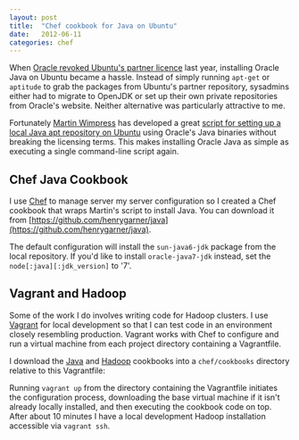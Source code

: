 ```yaml
---
layout: post
title:  "Chef cookbook for Java on Ubuntu"
date:   2012-06-11
categories: chef
---
```


When [Oracle revoked Ubuntu's partner licence](https://lists.ubuntu.com/archives/ubuntu-security-announce/2011-December/001528.html) last year, installing Oracle Java on Ubuntu became a hassle. Instead of simply running `apt-get` or `aptitude` to grab the packages from Ubuntu's partner repository, sysadmins either had to migrate to OpenJDK or set up their own private repositories from Oracle's website. Neither alternative was particularly attractive to me.

Fortunately [Martin Wimpress](http://blog.flexion.org/2012/01/16/install-sun-java-6-jre-jdk-from-deb-packages/) has developed a great [script for setting up a local Java apt repository on Ubuntu](https://github.com/flexiondotorg/oab-java6) using Oracle's Java binaries without breaking the licensing terms. This makes installing Oracle Java as simple as executing a single command-line script again.

## Chef Java Cookbook ##

I use [Chef](http://www.opscode.com/chef/) to manage server my server configuration so I created a Chef cookbook that wraps Martin's script to install Java. You can download it from [https://github.com/henrygarner/java](https://github.com/henrygarner/java).

The default configuration will install the `sun-java6-jdk` package from the local repository. If you'd like to install `oracle-java7-jdk` instead, set the `node[:java][:jdk_version]` to '7'.

## Vagrant and Hadoop ##

Some of the work I do involves writing code for Hadoop clusters. I use [Vagrant](http://vagrantup.com/) for local development so that I can test code in an environment closely resembling production. Vagrant works with Chef to configure and run a virtual machine from each project directory containing a Vagrantfile.

I download the [Java](https://github.com/henrygarner/java) and [Hadoop](https://github.com/henrygarner/hadoop) cookbooks into a `chef/cookbooks` directory relative to this Vagrantfile:

<script src="http://gist.github.com/2907213.js"></script>

Running `vagrant up` from the directory containing the Vagrantfile initiates the configuration process, downloading the base virtual machine if it isn't already locally installed, and then executing the cookbook code on top. After about 10 minutes I have a local development Hadoop installation accessible via `vagrant ssh`.

